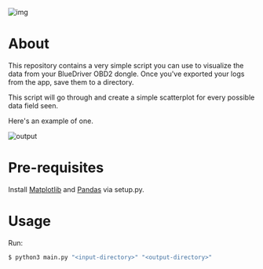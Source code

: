 ![img](https://images-na.ssl-images-amazon.com/images/I/71RQ96Zb9eL._SL1500_.jpg)

# About

This repository contains a very simple script you can use to visualize the data from your BlueDriver OBD2 dongle.
Once you've exported your logs from the app, save them to a directory. 

This script will go through and create a simple scatterplot for every possible data field seen.

Here's an example of one.

![output](output/FuelLevelInput.svg)

# Pre-requisites

Install [Matplotlib](https://matplotlib.org/) and [Pandas](https://pandas.pydata.org/) via setup.py.

# Usage

Run:

```bash 
$ python3 main.py "<input-directory>" "<output-directory>"
```